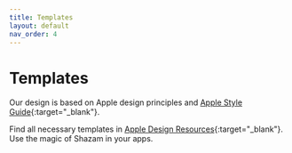 ```yaml
---
title: Templates
layout: default
nav_order: 4
---
```


# Templates
Our design is based on Apple design principles and [Apple Style Guide](https://support.apple.com/pl-pl/guide/applestyleguide/welcome/web){:target="_blank"}.

Find all necessary templates in [Apple Design Resources](https://developer.apple.com/design/resources/){:target="_blank"}. Use the magic of Shazam in your apps.